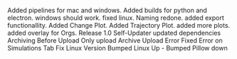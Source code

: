 Added pipelines for mac and windows.
Added builds for python and electron.
windows should work.
fixed linux.
Naming redone.
added export functionallity.
Added Change Plot.
Added Trajectory Plot.
added more plots.
added overlay for Orgs.
Release 1.0
Self-Updater
updated dependencies
Archiving Before Upload
Only upload Archive
Upload Error
Fixed Error on Simulations Tab
Fix Linux Version
Bumped Linux Up - Bumped Pillow down
